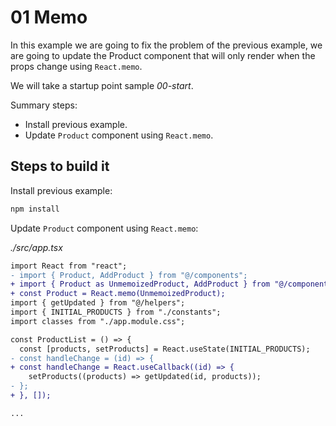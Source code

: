 # 01 Memo

In this example we are going to fix the problem of the previous example, we are going to update the Product component that will only render when the props change using `React.memo`.

We will take a startup point sample _00-start_.

Summary steps:

- Install previous example.
- Update `Product` component using `React.memo`.

## Steps to build it

Install previous example:

```bash
npm install

```

Update `Product` component using `React.memo`:

_./src/app.tsx_

```diff
import React from "react";
- import { Product, AddProduct } from "@/components";
+ import { Product as UnmemoizedProduct, AddProduct } from "@/components";
+ const Product = React.memo(UnmemoizedProduct);
import { getUpdated } from "@/helpers";
import { INITIAL_PRODUCTS } from "./constants";
import classes from "./app.module.css";

const ProductList = () => {
  const [products, setProducts] = React.useState(INITIAL_PRODUCTS);
- const handleChange = (id) => {
+ const handleChange = React.useCallback((id) => {
    setProducts((products) => getUpdated(id, products));
- };
+ }, []);

...
```
